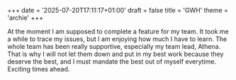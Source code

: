 +++
date = '2025-07-20T17:11:17+01:00'
draft = false
title = 'GWH'
theme = 'archie'
+++

At the moment I am supposed to complete a feature for my team. It took me a while to trace my issues, but I am enjoying how much I have to learn. The whole team has been really supportive, especially my team lead, Athena. That is why I will not let them down and put in my best work because they deserve the best, and I must mandate the best out of myself everytime. Exciting times ahead.
